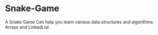 # Snake-Game
A Snake Game Can help you learn various data structures and algorithms Arrays and LinkedList
